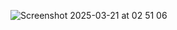 ![Screenshot 2025-03-21 at 02 51 06](https://github.com/user-attachments/assets/0f16c076-a4a9-4533-8ac0-5d3968569314)
